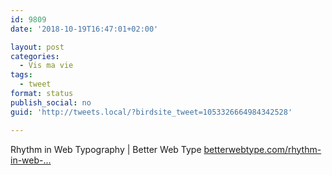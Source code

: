 ```yaml
---
id: 9809
date: '2018-10-19T16:47:01+02:00'

layout: post
categories:
  - Vis ma vie
tags:
  - tweet
format: status
publish_social: no
guid: 'http://tweets.local/?birdsite_tweet=1053326664984342528'

---
```


Rhythm in Web Typography | Better Web Type [betterwebtype.com/rhythm-in-web-…](https://betterwebtype.com/rhythm-in-web-typography)